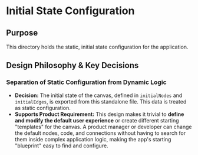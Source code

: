 # Initial State Configuration

## Purpose

This directory holds the static, initial state configuration for the application.

## Design Philosophy & Key Decisions

### Separation of Static Configuration from Dynamic Logic

-   **Decision:** The initial state of the canvas, defined in `initialNodes` and `initialEdges`, is exported from this standalone file. This data is treated as static configuration.
-   **Supports Product Requirement:** This design makes it trivial to **define and modify the default user experience** or create different starting "templates" for the canvas. A product manager or developer can change the default nodes, code, and connections without having to search for them inside complex application logic, making the app's starting "blueprint" easy to find and configure.

